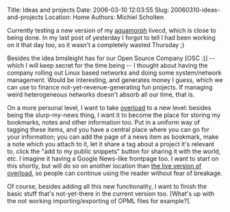 Title: Ideas and projects
Date: 2006-03-10 12:03:55
Slug: 20060310-ideas-and-projects
Location: Home
Authors: Michiel Scholten

<p>Currently testing a new version of my <a href="http://aquariusoft.org/page/linux/aquamorph/">aquamorph</a> livecd, which is close to being done. In my last post of yesterday I forgot to tell I had been working on it that day too, so it wasn't a completely wasted Thursday ;)</p>

<p>Besides the idea bmsleight has for our Open Source Company [OSC :)] -- which I will keep secret for the time being -- I thought about having the company rolling out Linux based networks and doing some system/network management. Would be interesting, and generates money I guess, which we can use to finance not-yet-revenue-generating fun projects. If managing weird heterogeneous networks doesn't absorb all our time, that is.</p>

<p>On a more personal level, I want to take <a href="http://aquariusoft.org/page/html/overload/">overload</a> to a new level: besides being the slurp-my-news thing, I want it to become the place for storing my bookmarks, notes and other information too. Put in a uniform way of tagging these items, and you have a central place where you can go for your information; you can add the page of a news item as bookmark, make a note which you attach to it, let it share a tag about a project it's relevant to, click the "add to my public snippets" button for sharing it with the world, etc. I imagine it having a Google News-like frontpage too. I want to start on this shortly, but will do so on another location than <a href="https://overload.aquariusoft.org/">the live version of overload</a>, so people can continue using the reader without fear of breakage.</p>

<p>Of course, besides adding all this new functionality, I want to finish the basic stuff that's not-yet-there in the current version too. [What's up with the not working importing/exporting of OPML files for example?].</p>